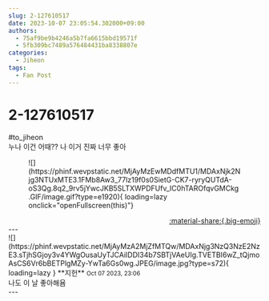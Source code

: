 ```yaml
---
slug: 2-127610517
date: 2023-10-07 23:05:54.302000+09:00
authors:
  - 75af9be9b4246a5b7fa6615bbd19571f
  - 5fb309bc7489a576484431ba8338807e
categories:
  - Jiheon
tags:
  - Fan Post
---
```


# 2-127610517

<div class="post-container" markdown="1">
<div class="content-container md-sidebar__scrollwrap" markdown="1">

\#to_jiheon <br>누나 이건 어때?? 나 이거 진짜 너무 좋아
<figure markdown="1">
![](https://phinf.wevpstatic.net/MjAyMzEwMDdfMTU1/MDAxNjk2Njg3NTUxMTE3.1FMb8Aw3_77lz19f0s0SietG-CK7-ryryQUTdA-oS3Qg.8q2_9rv5jYwcJKB5SLTXWPDFUfv_IC0hTAROfqvGMCkg.GIF/image.gif?type=e1920){ loading=lazy onclick="openFullscreen(this)"}
</figure>


</div>
</div>

<div style="text-align: right;" markdown="1">
<a href="https://weverse.io/fromis9/fanpost/2-127610517" style="text-align: right;">:material-share:{.big-emoji}</a>
</div>
---

<div class="comments-container md-sidebar__scrollwrap" markdown="1">
<div class="comment" markdown="1">
<div class='id-container' markdown="1">
![](https://phinf.wevpstatic.net/MjAyMzA2MjZfMTQw/MDAxNjg3NzQ3NzE2NzE3.sTjhSGjoy3v4YWgOusaUyTJCAiIDDI34b7SBTjVAeUIg.TVETBI6wZ_tQjmoAsCS6Vr6bBETPlgMZy-YwTa6Gs0wg.JPEG/image.jpg?type=s72){ loading=lazy }
**<span class="artist">지헌</span>** <small>Oct 07 2023, 23:06</small><br>
</div>
<div class='comment-body' markdown="1">
나도 이 날 좋아해욤
</div>
</div>
</div>
---
